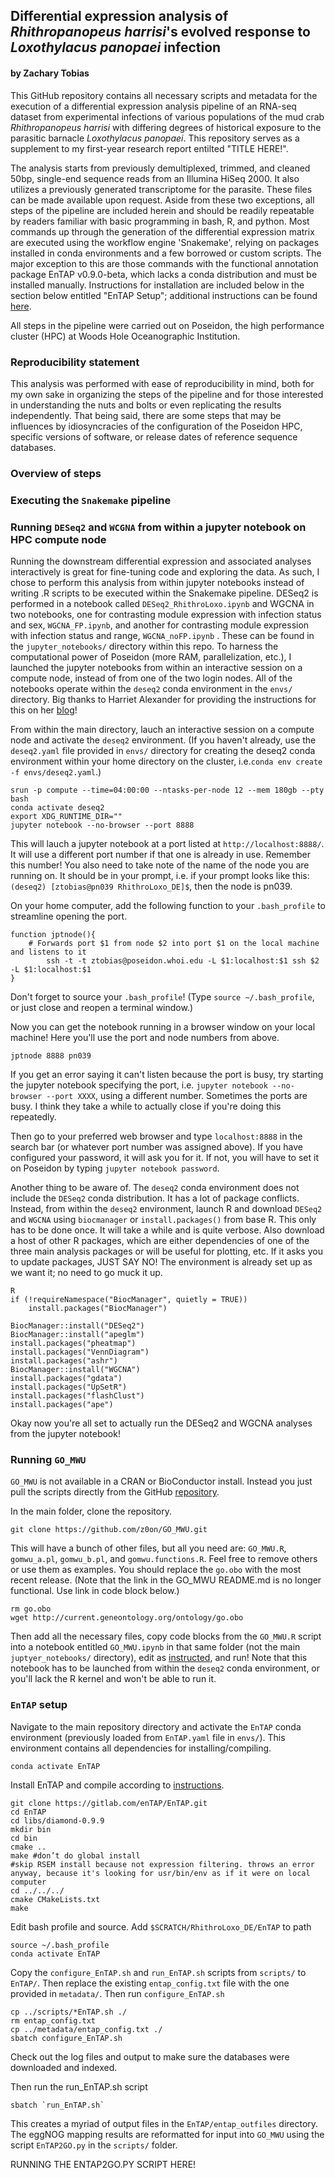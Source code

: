 ## Differential expression analysis of _Rhithropanopeus harrisi_'s evolved response to _Loxothylacus panopaei_ infection

#### by Zachary Tobias

This GitHub repository contains all necessary scripts and metadata for the execution of a differential expression analysis pipeline of an RNA-seq dataset from experimental infections of various populations of the mud crab _Rhithropanopeus harrisi_ with differing degrees of historical exposure to the parasitic barnacle _Loxothylacus panopaei_. This repository serves as a supplement to my first-year research report entilted "TITLE HERE!". 

The analysis starts from previously demultiplexed, trimmed, and cleaned 50bp, single-end sequence reads from an Illumina HiSeq 2000. It also utilizes a previously generated transcriptome for the parasite. These files can be made available upon request. Aside from these two exceptions, all steps of the pipeline are included herein and should be readily repeatable by readers familiar with basic programming in bash, R, and python. Most commands up through the generation of the differential expression matrix are executed using the workflow engine 'Snakemake', relying on packages installed in conda environments and a few borrowed or custom scripts. The major exception to this are those commands with the functional annotation package EnTAP v0.9.0-beta, which lacks a conda distribution and must be installed manually. Instructions for installation are included below in the section below entitled "EnTAP Setup"; additional instructions can be found [here](https://entap.readthedocs.io/en/latest/introduction.html). 

All steps in the pipeline were carried out on Poseidon, the high performance cluster (HPC) at Woods Hole Oceanographic Institution. 

### Reproducibility statement

This analysis was performed with ease of reproducibility in mind, both for my own sake in organizing the steps of the pipeline and for those interested in understanding the nuts and bolts or even replicating the results independently. That being said, there are some steps that may be influences by idiosyncracies of the configuration of the Poseidon HPC, specific versions of software, or release dates of reference sequence databases. 

### Overview of steps


### Executing the `Snakemake` pipeline



### Running `DESeq2` and `WCGNA`  from within a jupyter notebook on HPC compute node

Running the downstream differential expression and associated analyses interactively is great for fine-tuning code and exploring the data. As such, I chose to perform this analysis from within jupyter notebooks instead of writing .R scripts to be executed within the Snakemake pipeline. DESeq2 is performed in a notebook  called `DESeq2_RhithroLoxo.ipynb` and WGCNA in two notebooks, one for contrasting module expression with infection status and sex, `WGCNA_FP.ipynb`, and another for contrasting module expression with infection status and range, `WGCNA_noFP.ipynb` . These can be found in the `jupyter_notebooks/` directory within this repo. To harness the computational power of Poseidon (more RAM, parallelization, etc.), I launched the jupyter notebooks from within an interactive session on a compute node, instead of from one of the two login nodes. All of the notebooks operate within the `deseq2` conda environment in the `envs/` directory. Big thanks to Harriet Alexander for providing the instructions for this on her [blog](https://alexanderlabwhoi.github.io/post/2019-03-08_jpn_slurm/)!

From within the main directory, lauch an interactive session on a compute node and activate the `deseq2` environment. (If you haven't already, use the `deseq2.yaml` file provided in `envs/` directory for creating the deseq2 conda environment within your home directory on the cluster, i.e.`conda env create -f envs/deseq2.yaml`.)

```
srun -p compute --time=04:00:00 --ntasks-per-node 12 --mem 180gb --pty bash
conda activate deseq2
export XDG_RUNTIME_DIR=""
jupyter notebook --no-browser --port 8888
```

This will lauch a jupyter notebook at a port listed at `http://localhost:8888/`. It will use a different port number if that one is already in use. Remember this number! You also need to take note of the name of the node you are running on. It should be in your prompt, i.e. if your prompt looks like this: `(deseq2) [ztobias@pn039 RhithroLoxo_DE]$`, then the node is pn039.

On your home computer, add the following function to your `.bash_profile` to streamline opening the port.

```
function jptnode(){
    # Forwards port $1 from node $2 into port $1 on the local machine and listens to it
        ssh -t -t ztobias@poseidon.whoi.edu -L $1:localhost:$1 ssh $2 -L $1:localhost:$1
}
```

Don't forget to source your `.bash_profile`! (Type `source ~/.bash_profile`, or just close and reopen a terminal window.)

Now you can get the notebook running in a browser window on your local machine! Here you'll use the port and node numbers from above.

```
jptnode 8888 pn039
```

If you get an error saying it can't listen because the port is busy, try starting the jupyter notebook specifying the port, i.e. `jupyter notebook --no-browser --port XXXX`, using a different number. Sometimes the ports are busy. I think they take a while to actually close if you're doing this repeatedly.

Then go to your preferred web browser and type `localhost:8888` in the search bar (or whatever port number was assigned above). If you have configured your password, it will ask you for it. If not, you will have to set it on Poseidon by typing `jupyter notebook password`.

Another thing to be aware of. The `deseq2` conda environment does not include the `DESeq2` conda distribution. It has a lot of package conflicts. Instead, from within the `deseq2` environment, launch R and download `DESeq2` and `WGCNA` using `biocmanager` or `install.packages()` from base R. This only has to be done once. It will take a while and is quite verbose. Also download a host of other R packages, which are either dependencies of one of the three main analysis packages or will be useful for plotting, etc. If it asks you to update packages, JUST SAY NO! The environment is already set up as we want it; no need to go muck it up.

```
R
if (!requireNamespace("BiocManager", quietly = TRUE))
    install.packages("BiocManager")

BiocManager::install("DESeq2")
BiocManager::install("apeglm")
install.packages("pheatmap")
install.packages("VennDiagram")
install.packages("ashr")
BiocManager::install("WGCNA")
install.packages("gdata")
install.packages("UpSetR")
install.packages("flashClust")
install.packages("ape")
```

Okay now you're all set to actually run the DESeq2 and WGCNA analyses from the jupyter notebook! 

### Running `GO_MWU`

`GO_MWU` is not available in a CRAN or BioConductor install. Instead you just pull the scripts directly from the GitHub [repository](https://github.com/z0on/GO_MWU). 

In the main folder, clone the repository. 

````
git clone https://github.com/z0on/GO_MWU.git
````

This will have a bunch of other files, but all you need are: `GO_MWU.R`, `gomwu_a.pl`, `gomwu_b.pl`, and `gomwu.functions.R`. Feel free to remove others or use them as examples. You should replace the `go.obo` with the most recent release. (Note that the link in the GO_MWU README.md is no longer functional. Use link in code block below.)

```
rm go.obo
wget http://current.geneontology.org/ontology/go.obo
```

Then add all the necessary files, copy code blocks from the `GO_MWU.R` script into a notebook entitled `GO_MWU.ipynb` in that same folder (not the main `juptyer_notebooks/` directory), edit as [instructed](https://github.com/z0on/GO_MWU/blob/master/README.md), and run! Note that this notebook has to be launched from within the `deseq2` conda environment, or you'll lack the R kernel and won't be able to run it.

### `EnTAP` setup

Navigate to the main repository directory and activate the `EnTAP` conda environment (previously loaded from `EnTAP.yaml` file in `envs/`). This environment contains all dependencies for installing/compiling. 

```
conda activate EnTAP
```

Install EnTAP and compile according to [instructions](https://entap.readthedocs.io/en/latest/installation.html). 

```
git clone https://gitlab.com/enTAP/EnTAP.git
cd EnTAP
cd libs/diamond-0.9.9
mkdir bin
cd bin
cmake ..
make #don’t do global install
#skip RSEM install because not expression filtering. throws an error anyway, because it's looking for usr/bin/env as if it were on local computer
cd ../../../
cmake CMakeLists.txt
make
```

Edit bash profile and source. Add `$SCRATCH/RhithroLoxo_DE/EnTAP` to path

```
source ~/.bash_profile
conda activate EnTAP
```

Copy the `configure_EnTAP.sh` and `run_EnTAP.sh` scripts from `scripts/` to `EnTAP/`. Then replace the existing `entap_config.txt` file with the one provided in `metadata/`. Then run `configure_EnTAP.sh`

```
cp ../scripts/*EnTAP.sh ./
rm entap_config.txt
cp ../metadata/entap_config.txt ./
sbatch configure_EnTAP.sh
```

Check out the log files and output to make sure the databases were downloaded and indexed.

Then run the run_EnTAP.sh script

```
sbatch `run_EnTAP.sh`
```

This creates a myriad of output files in the `EnTAP/entap_outfiles` directory. The eggNOG mapping results are reformatted for input into `GO_MWU` using the script `EnTAP2GO.py` in the `scripts/` folder.

RUNNING THE ENTAP2GO.PY SCRIPT HERE!

```

```